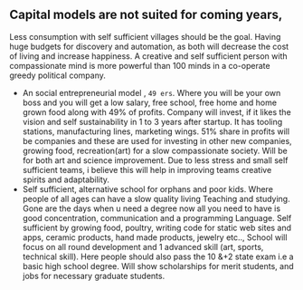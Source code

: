 ## Capital models are not suited for coming years,  


  Less consumption with self sufficient villages should be the goal. Having huge budgets for discovery and automation, as both will decrease the cost of living and increase happiness. A creative and self sufficient person with compassionate mind is more powerful than 100 minds in a co-operate greedy political company.
-  An social entrepreneurial model , `49 ers`. Where you will be your own boss and you will get a low salary, free school, free home and home grown food along with 49% of profits. Company will invest, if it likes the vision and self sustainability in 1 to 3 years after startup. It has tooling stations, manufacturing lines, marketing wings. 51% share in profits will be companies and these are used for investing in other new companies, growing food, recreation(art) for a slow compassionate society. Will be for both art and science improvement. Due to less stress and small self sufficient teams, i believe this will help in improving teams creative spirits and adaptability.
-  Self sufficient, alternative school for orphans and poor kids. Where people of all ages can have a slow quality living Teaching and studying. Gone are the days when u need a degree now all you need to have is good concentration, communication and a programming Language. Self sufficient by growing food, poultry, writing code for static web sites and apps, ceramic products, hand made products, jewelry etc.., School will focus on all round development and 1 advanced skill (art, sports, technical skill). Here people should also pass the 10 &+2 state exam i.e a basic high school degree. Will show scholarships for merit students, and jobs for necessary graduate students.

